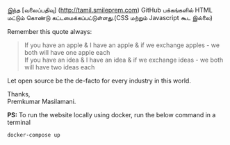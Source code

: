 இந்த [வலைப்பதிவு] (http://tamil.smileprem.com) GitHub பக்கங்களில் HTML மட்டும் கொண்டு கட்டமைக்கப்பட்டுள்ளது.(CSS மற்றும் Javascript கூட இல்லை)     

Remember this quote always:  

> If you have an apple & I have an apple & if we exchange apples - we both will have one apple each  
  If you have an idea & I have an idea & if we exchange ideas - we both will have two ideas each  

Let open source be the de-facto for every industry in this world.  

Thanks,  
Premkumar Masilamani.

**PS:** To run the website locally using docker, run the below command in a terminal

`docker-compose up`
